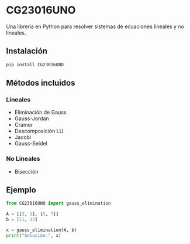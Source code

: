 # CG23016UNO

Una libreria en Python para resolver sistemas de ecuaciones lineales y no lineales.

## Instalación

```bash
pip install CG23016UNO
```

## Métodos incluidos

### Lineales

- Eliminación de Gauss
- Gauss-Jordan
- Cramer
- Descomposición LU
- Jacobi
- Gauss-Seidel

### No Lineales

- Bisección

## Ejemplo

```python
from CG23016UNO import gauss_elimination

A = [[2, 1], [5, 7]]
b = [11, 13]

x = gauss_elimination(A, b)
print("Solución:", x)
```
